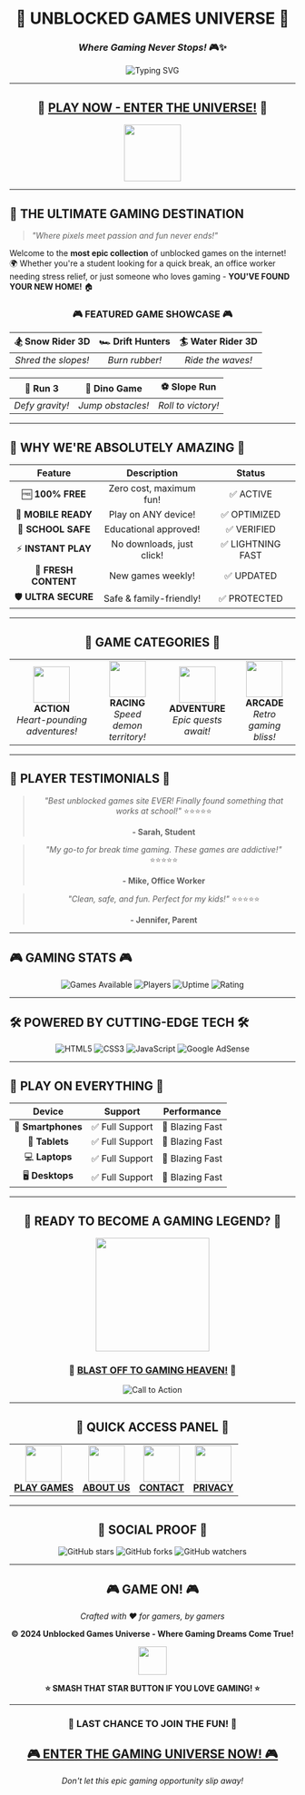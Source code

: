 <div align="center">

# 🌟 UNBLOCKED GAMES UNIVERSE 🌟
### *Where Gaming Never Stops!* 🎮✨

<img src="https://readme-typing-svg.herokuapp.com?font=Orbitron&size=24&duration=3000&pause=1000&color=6A5ACD&center=true&vCenter=true&width=600&lines=Welcome+to+Gaming+Paradise!;Play+Anywhere%2C+Anytime!;100%25+Free+%26+Unblocked!;No+Downloads+Required!" alt="Typing SVG" />

---

## 🚀 **[PLAY NOW - ENTER THE UNIVERSE!](https://totallymaths.com/somethingijnfaisdhfsaidfjsada.html)** 🚀

<img src="https://media.giphy.com/media/3oKIPnAiaMCws8nOsE/giphy.gif" width="100"/>

---

</div>

## 🎯 **THE ULTIMATE GAMING DESTINATION**

> *"Where pixels meet passion and fun never ends!"*

Welcome to the **most epic collection** of unblocked games on the internet! 🌍 Whether you're a student looking for a quick break, an office worker needing stress relief, or just someone who loves gaming - **YOU'VE FOUND YOUR NEW HOME!** 🏠

<div align="center">

### 🎮 **FEATURED GAME SHOWCASE** 🎮

| 🏂 **Snow Rider 3D** | 🏎️ **Drift Hunters** | 🏄 **Water Rider 3D** |
|:---:|:---:|:---:|
| *Shred the slopes!* | *Burn rubber!* | *Ride the waves!* |

| 🚀 **Run 3** | 🦕 **Dino Game** | ⚽ **Slope Run** |
|:---:|:---:|:---:|
| *Defy gravity!* | *Jump obstacles!* | *Roll to victory!* |

</div>

---

## 🌈 **WHY WE'RE ABSOLUTELY AMAZING** 🌈

<div align="center">

| Feature | Description | Status |
|:---:|:---:|:---:|
| 🆓 **100% FREE** | Zero cost, maximum fun! | ✅ ACTIVE |
| 📱 **MOBILE READY** | Play on ANY device! | ✅ OPTIMIZED |
| 🏫 **SCHOOL SAFE** | Educational approved! | ✅ VERIFIED |
| ⚡ **INSTANT PLAY** | No downloads, just click! | ✅ LIGHTNING FAST |
| 🔄 **FRESH CONTENT** | New games weekly! | ✅ UPDATED |
| 🛡️ **ULTRA SECURE** | Safe & family-friendly! | ✅ PROTECTED |

</div>

---

<div align="center">

## 🎲 **GAME CATEGORIES** 🎲

<table>
<tr>
<td align="center">
<img src="https://img.icons8.com/color/96/000000/sword.png" width="64"/>
<br><b>ACTION</b>
<br><i>Heart-pounding adventures!</i>
</td>
<td align="center">
<img src="https://img.icons8.com/color/96/000000/racing-car.png" width="64"/>
<br><b>RACING</b>
<br><i>Speed demon territory!</i>
</td>
<td align="center">
<img src="https://img.icons8.com/color/96/000000/treasure-map.png" width="64"/>
<br><b>ADVENTURE</b>
<br><i>Epic quests await!</i>
</td>
<td align="center">
<img src="https://img.icons8.com/color/96/000000/joystick.png" width="64"/>
<br><b>ARCADE</b>
<br><i>Retro gaming bliss!</i>
</td>
</tr>
</table>

</div>

---

## 🌟 **PLAYER TESTIMONIALS** 🌟

<div align="center">

> *"Best unblocked games site EVER! Finally found something that works at school!"* ⭐⭐⭐⭐⭐
> 
> **- Sarah, Student**

> *"My go-to for break time gaming. These games are addictive!"* ⭐⭐⭐⭐⭐
> 
> **- Mike, Office Worker**

> *"Clean, safe, and fun. Perfect for my kids!"* ⭐⭐⭐⭐⭐
> 
> **- Jennifer, Parent**

</div>

---

## 🎮 **GAMING STATS** 🎮

<div align="center">

![Games Available](https://img.shields.io/badge/Games_Available-6+-brightgreen?style=for-the-badge&logo=game&logoColor=white)
![Players](https://img.shields.io/badge/Happy_Players-10K+-blue?style=for-the-badge&logo=users&logoColor=white)
![Uptime](https://img.shields.io/badge/Uptime-99.9%25-success?style=for-the-badge&logo=server&logoColor=white)
![Rating](https://img.shields.io/badge/Rating-5_Stars-gold?style=for-the-badge&logo=star&logoColor=white)

</div>

---

## 🛠️ **POWERED BY CUTTING-EDGE TECH** 🛠️

<div align="center">

![HTML5](https://img.shields.io/badge/html5-%23E34F26.svg?style=for-the-badge&logo=html5&logoColor=white)
![CSS3](https://img.shields.io/badge/css3-%231572B6.svg?style=for-the-badge&logo=css3&logoColor=white)
![JavaScript](https://img.shields.io/badge/javascript-%23323330.svg?style=for-the-badge&logo=javascript&logoColor=%23F7DF1E)
![Google AdSense](https://img.shields.io/badge/Google_AdSense-4285F4?style=for-the-badge&logo=google&logoColor=white)

</div>

---

## 📱 **PLAY ON EVERYTHING** 📱

<div align="center">

| Device | Support | Performance |
|:---:|:---:|:---:|
| 📱 **Smartphones** | ✅ Full Support | 🚀 Blazing Fast |
| 📱 **Tablets** | ✅ Full Support | 🚀 Blazing Fast |
| 💻 **Laptops** | ✅ Full Support | 🚀 Blazing Fast |
| 🖥️ **Desktops** | ✅ Full Support | 🚀 Blazing Fast |

</div>

---

<div align="center">

## 🎊 **READY TO BECOME A GAMING LEGEND?** 🎊

<img src="https://media.giphy.com/media/26AHPxxnSw1L9T1rW/giphy.gif" width="200"/>

### 🚀 **[BLAST OFF TO GAMING HEAVEN!](https://totallymaths.com/somethingijnfaisdhfsaidfjsada.html)** 🚀

<img src="https://readme-typing-svg.herokuapp.com?font=Orbitron&weight=900&size=28&duration=2000&pause=500&color=FF6B35&center=true&vCenter=true&width=500&lines=CLICK+TO+PLAY!;ADVENTURE+AWAITS!;HAVE+FUN!" alt="Call to Action" />

---

## 🎯 **QUICK ACCESS PANEL** 🎯

<table align="center">
<tr>
<td align="center">
<a href="https://totallymaths.com/somethingijnfaisdhfsaidfjsada.html">
<img src="https://img.icons8.com/color/96/000000/controller.png" width="64"/>
<br><b>PLAY GAMES</b>
</a>
</td>
<td align="center">
<a href="https://totallymaths.com/somethingijnfaisdhfsaidfjsada.html">
<img src="https://img.icons8.com/color/96/000000/info.png" width="64"/>
<br><b>ABOUT US</b>
</a>
</td>
<td align="center">
<a href="https://totallymaths.com/somethingijnfaisdhfsaidfjsada.html">
<img src="https://img.icons8.com/color/96/000000/message.png" width="64"/>
<br><b>CONTACT</b>
</a>
</td>
<td align="center">
<a href="https://totallymaths.com/somethingijnfaisdhfsaidfjsada.html">
<img src="https://img.icons8.com/color/96/000000/privacy.png" width="64"/>
<br><b>PRIVACY</b>
</a>
</td>
</tr>
</table>

---

## 🌟 **SOCIAL PROOF** 🌟

<img src="https://img.shields.io/github/stars/yourusername/yourrepo?style=social" alt="GitHub stars">
<img src="https://img.shields.io/github/forks/yourusername/yourrepo?style=social" alt="GitHub forks">
<img src="https://img.shields.io/github/watchers/yourusername/yourrepo?style=social" alt="GitHub watchers">

---

## 🎮 **GAME ON!** 🎮

*Crafted with ❤️ for gamers, by gamers*

**© 2024 Unblocked Games Universe - Where Gaming Dreams Come True!**

<img src="https://media.giphy.com/media/3oKIPnAiaMCws8nOsE/giphy.gif" width="50"/>

**⭐ SMASH THAT STAR BUTTON IF YOU LOVE GAMING! ⭐**

</div>

---

<div align="center">

### 🚨 **LAST CHANCE TO JOIN THE FUN!** 🚨

## **[🎮 ENTER THE GAMING UNIVERSE NOW! 🎮](https://totallymaths.com/somethingijnfaisdhfsaidfjsada.html)**

*Don't let this epic gaming opportunity slip away!*

</div>
